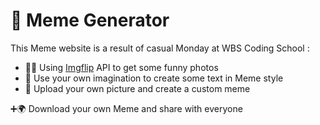 # 🎃 Meme Generator

This Meme website is a result of casual Monday at WBS Coding School : 

- 👨‍💻 Using <a href='https://api.imgflip.com/'>Imgflip</a> API to get some funny photos
- 💬 Use your own imagination to create some text in Meme style
- 🗾 Upload your own picture and create a custom meme

➕🌍 Download your own Meme and share with everyone
  

<br />
